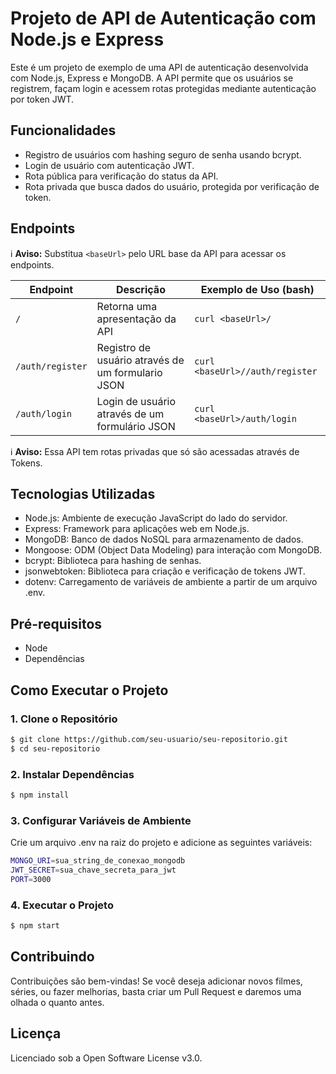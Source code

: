 # Projeto de API de Autenticação com Node.js e Express

Este é um projeto de exemplo de uma API de autenticação desenvolvida com Node.js, Express e MongoDB. A API permite que os usuários se registrem, façam login e acessem rotas protegidas mediante autenticação por token JWT.

## Funcionalidades

- Registro de usuários com hashing seguro de senha usando bcrypt.
- Login de usuário com autenticação JWT.
- Rota pública para verificação do status da API.
- Rota privada que busca dados do usuário, protegida por verificação de token.

## Endpoints

:information_source: **Aviso:** Substitua `<baseUrl>` pelo URL base da API para acessar os endpoints.

| Endpoint | Descrição | Exemplo de Uso (bash) |
|----------|-----------|-----------------------|
| `/` | Retorna uma apresentação da API | `curl <baseUrl>/` |
| `/auth/register` | Registro de usuário através de um formulario JSON | `curl <baseUrl>//auth/register` |
| `/auth/login` | Login de usuário através de um formulário JSON | `curl <baseUrl>/auth/login` |

:information_source: **Aviso:** Essa API tem rotas privadas que só são acessadas através de Tokens.

## Tecnologias Utilizadas

- Node.js: Ambiente de execução JavaScript do lado do servidor.
- Express: Framework para aplicações web em Node.js.
- MongoDB: Banco de dados NoSQL para armazenamento de dados.
- Mongoose: ODM (Object Data Modeling) para interação com MongoDB.
- bcrypt: Biblioteca para hashing de senhas.
- jsonwebtoken: Biblioteca para criação e verificação de tokens JWT.
- dotenv: Carregamento de variáveis de ambiente a partir de um arquivo .env.

## Pré-requisitos

- Node
- Dependências

## Como Executar o Projeto

### 1. Clone o Repositório

```bash
$ git clone https://github.com/seu-usuario/seu-repositorio.git
$ cd seu-repositorio
```

### 2. Instalar Dependências

```bash
$ npm install
```

### 3. Configurar Variáveis de Ambiente

Crie um arquivo .env na raiz do projeto e adicione as seguintes variáveis:

```bash
MONGO_URI=sua_string_de_conexao_mongodb
JWT_SECRET=sua_chave_secreta_para_jwt
PORT=3000
```

### 4. Executar o Projeto

```bash
$ npm start
```

## Contribuindo

Contribuições são bem-vindas! Se você deseja adicionar novos filmes, séries, ou fazer melhorias, basta criar um Pull Request e daremos uma olhada o quanto antes.

## Licença
Licenciado sob a Open Software License v3.0.

